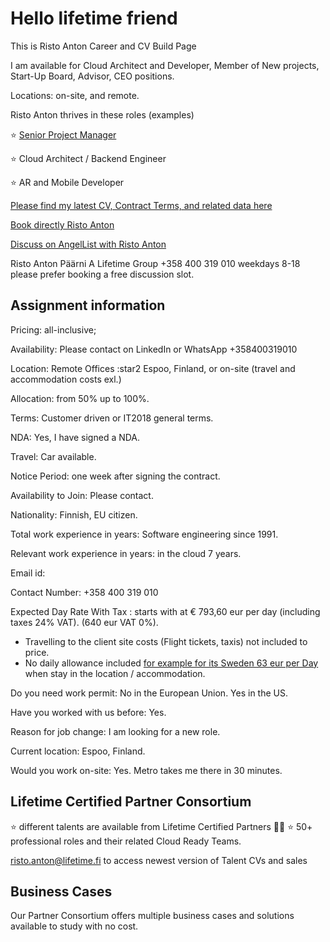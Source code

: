 # Hello lifetime friend  

This is Risto Anton Career and CV Build Page 

I am available for Cloud Architect and Developer, Member of New projects, Start-Up Board, Advisor, CEO positions.  

Locations: on-site, and remote.  

Risto Anton thrives in these roles (examples) 
  
  
⭐ [Senior Project Manager](https://github.com/blogtheristo/CV/blob/0a0b63e908ca2d4d1c4ee4d7e0e625cfca267988/22022_Professional%20Project%20Manager_esite.pdf)  


⭐ Cloud Architect / Backend Engineer


⭐ AR and Mobile Developer 


[Please find my latest CV, Contract Terms, and related data here](https://github.com/blogtheristo/CV)  

[Book directly Risto Anton](https://outlook.office365.com/owa/calendar/LifetimeGroup@lifetimeconsulting.eu/bookings/)  

[Discuss on AngelList with Risto Anton](https://angel.co/u/ristoanton) 

Risto Anton Päärni
A
Lifetime Group
+358 400 319 010 weekdays 8-18 please prefer booking a free discussion slot.  

## Assignment information

Pricing: all-inclusive;

Availability: Please contact on LinkedIn or WhatsApp +358400319010

Location: Remote Offices 
:star2
Espoo, Finland,  or on-site (travel and accommodation costs exl.)

Allocation: from 50% up to 100%.

Terms: Customer driven or IT2018 general terms.

NDA: Yes, I have signed a NDA.

Travel: Car available.

Notice Period: one week after signing the contract.

Availability to Join: Please contact.

Nationality: Finnish, EU citizen.

Total work experience in years: Software engineering since 1991.

Relevant work experience in years: in the cloud 7 years.

Email id:

Contact Number: +358 400 319 010

Expected Day Rate With Tax : starts with at € 793,60 eur per day (including taxes 24% VAT).
(640 eur VAT 0%).
- Travelling to the client site costs (Flight tickets, taxis) not included to price.
- No daily allowance included [for example for its Sweden 63 eur per Day](https://www.veronmaksajat.fi/Palkka-ja-elake/Paivarahat/ulkomaan-paivarahat-2022/) when stay in the location / accommodation.

Do you need work permit: No in the European Union. Yes in the US.

Have you worked with us before: Yes.

Reason for job change: I am looking for a new role.

Current location: Espoo, Finland.

Would you work on-site: Yes. Metro takes me there in 30 minutes.

## Lifetime Certified Partner Consortium

⭐ different talents are available from Lifetime Certified Partners 👱‍♀️
⭐ 50+ professional roles and their related Cloud Ready Teams.

 risto.anton@lifetime.fi to access newest version of Talent CVs and sales

## Business Cases

Our Partner Consortium offers multiple business cases and solutions available to study with no cost.
